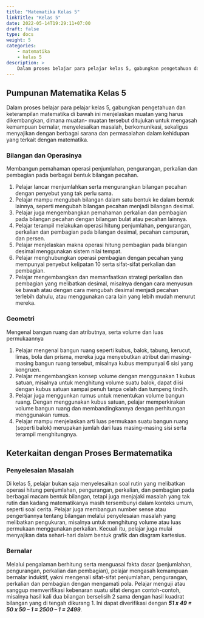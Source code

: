 ```yaml
---
title: "Matematika Kelas 5"
linkTitle: "Kelas 5"
date: 2022-05-14T19:29:11+07:00
draft: false
type: docs
weight: 5
categories:
    - matematika
    - kelas 5
description: >
    Dalam proses belajar para pelajar kelas 5, gabungkan pengetahuan dan keterampilan matematika di bawah ini menjelaskan muatan yang harus dikembangkan, dimana muatan- muatan tersebut ditujukan untuk mengasah kemampuan bernalar, menyelesaikan masalah, berkomunikasi, sekaligus menyajikan dengan berbagai sarana dan permasalahan dalam kehidupan yang terkait dengan matematika.
---
```

## Pumpunan Matematika Kelas 5
Dalam proses belajar para pelajar kelas 5, gabungkan pengetahuan dan keterampilan matematika di bawah ini menjelaskan muatan yang harus dikembangkan, dimana muatan- muatan tersebut ditujukan untuk mengasah kemampuan bernalar, menyelesaikan masalah, berkomunikasi, sekaligus menyajikan dengan berbagai sarana dan permasalahan dalam kehidupan yang terkait dengan matematika.

### Bilangan dan Operasinya
Membangun pemahaman operasi penjumlahan, pengurangan, perkalian dan pembagian pada berbagai bentuk bilangan pecahan.
1. Pelajar lancar menjumlahkan serta mengurangkan bilangan pecahan dengan penyebut yang tak perlu sama. 
2. Pelajar mampu mengubah bilangan dalam satu bentuk ke dalam bentuk lainnya, seperti mengubah bilangan pecahan menjadi bilangan desimal. 
3. Pelajar juga mengembangkan pemahaman perkalian dan pembagian pada bilangan pecahan dengan bilangan bulat atau pecahan lainnya.
4. Pelajar terampil melakukan operasi hitung penjumlahan, pengurangan, perkalian dan pembagian pada bilangan desimal, pecahan campuran, dan persen.
5. Pelajar menjelaskan makna operasi hitung pembagian pada bilangan desimal menggunakan sistem nilai tempat.
6. Pelajar menghubungkan operasi pembagian dengan pecahan yang mempunyai penyebut kelipatan 10 serta sifat-sifat perkalian dan pembagian.
7. Pelajar mengembangkan dan memanfaatkan strategi perkalian dan pembagian yang melibatkan desimal, misalnya dengan cara menyusun ke bawah atau dengan cara mengubah desimal menjadi pecahan terlebih dahulu, atau menggunakan cara lain yang lebih mudah menurut mereka.

### Geometri
Mengenal bangun ruang dan atributnya, serta volume dan luas permukaannya
1. Pelajar mengenal bangun ruang seperti kubus, balok, tabung, kerucut, limas, bola dan prisma, mereka juga menyebutkan atribut dari masing-masing bangun ruang tersebut, misalnya kubus mempunyai 6 sisi yang kongruen. 
2. Pelajar mengembangkan konsep volume dengan menggunakan 1 kubus satuan, misalnya untuk menghitung volume suatu balok, dapat diisi dengan kubus satuan sampai penuh tanpa celah dan tumpeng tindih. 
3. Pelajar juga menggunkan rumus untuk menentukan volume bangun ruang. Dengan menggunakan kubus satuan, pelajar memperkirakan volume bangun ruang dan membandingkannya dengan perhitungan menggunakan rumus.
4. Pelajar mampu menjelaskan arti luas permukaan suatu bangun ruang (seperti balok) merupakan jumlah dari luas masing-masing sisi serta terampil menghitungnya.

## Keterkaitan dengan Proses Bermatematika
### Penyelesaian Masalah
Di kelas 5, pelajar bukan saja menyelesaikan soal rutin yang melibatkan operasi hitung penjumlahan, pengurangan, perkalian, dan pembagian pada berbagai macam bentuk bilangan, tetapi juga menjajaki masalah yang tak rutin dan kadang matematikanya masih tersembunyi dalam konteks umum, seperti soal cerita. Pelajar juga membangun number sense atau pengertiannya tentang bilangan melalui penyelesaian masalah yang melibatkan pengukuran, misalnya untuk menghitung volume atau luas permukaan menggunakan perkalian. Kecuali itu, pelajar juga mulai menyajikan data sehari-hari dalam bentuk grafik dan diagram kartesius.

### Bernalar
Melalui pengalaman berhitung serta menguasai fakta dasar (penjumlahan, pengurangan, perkalian dan pembagian), pelajar mengasah kemampuan bernalar induktif, yakni mengenali sifat-sifat penjumlahan, pengurangan, perkalian dan pembagian dengan mengamati pola. Pelajar menguji atau sanggup memverifikasi kebenaran suatu sifat dengan contoh-contoh, misalnya hasil kali dua bilangan berselisih 2 sama dengan hasil kuadrat bilangan yang di tengah dikurang 1. Ini dapat diverifikasi dengan ***51 x 49 = 50 x 50 – 1 = 2500 – 1 = 2499***.